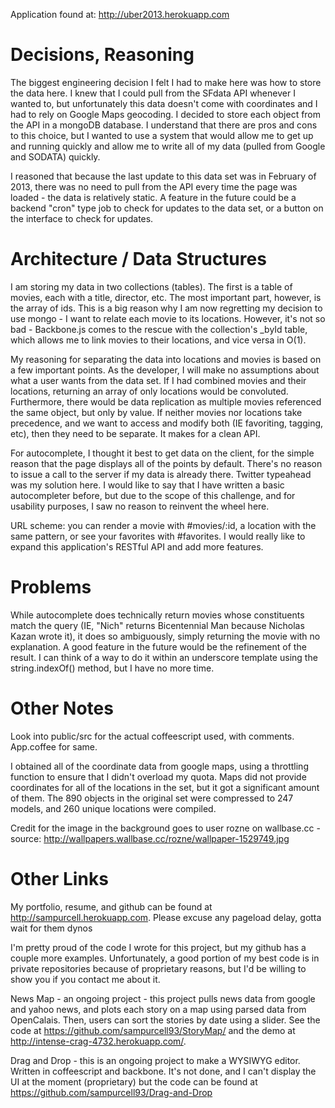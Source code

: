 Application found at: http://uber2013.herokuapp.com

Decisions, Reasoning
====================
The biggest engineering decision I felt I had to make here was how to store the data here. I knew that I could pull from the SFdata API whenever I wanted to, but unfortunately this data doesn't come with coordinates and I had to rely on Google Maps geocoding. I decided to store each object from the API in a mongoDB database. I understand that there are pros and cons to this choice, but I wanted to use a system that would allow me to get up and running quickly and allow me to write all of my data (pulled from Google and SODATA) quickly. 

I reasoned that because the last update to this data set was in February of 2013, there was no need to pull from the API every time the page was loaded - the data is relatively static. A feature in the future could be a backend "cron" type job to check for updates to the data set, or a button on the interface to check for updates.

Architecture / Data Structures
==============================
I am storing my data in two collections (tables). The first is a table of movies, each with a title, director, etc. The most important part, however, is the array of ids. This is a big reason why I am now regretting my decision to use mongo - I want to relate each movie to its locations. However, it's not so bad - Backbone.js comes to the rescue with the collection's _byId table, which allows me to link movies to their locations, and vice versa in O(1). 

My reasoning for separating the data into locations and movies is based on a few important points. As the developer, I will make no assumptions about what a user wants from the data set. If I had combined movies and their locations, returning an array of only locations would be convoluted. Furthermore, there would be data replication as multiple movies referenced the same object, but only by value. If neither movies nor locations take precedence, and we want to access and modify both (IE favoriting, tagging, etc), then they need to be separate. It makes for a clean API.

For autocomplete, I thought it best to get data on the client, for the simple reason that the page displays all of the points by default. There's no reason to issue a call to the server if my data is already there. Twitter typeahead was my solution here. I would like to say that I have written a basic autocompleter before, but due to the scope of this challenge, and for usability purposes, I saw no reason to reinvent the wheel here.

URL scheme: you can render a movie with #movies/:id, a location with the same pattern, or see your favorites with #favorites. I would really like to expand this application's RESTful API and add more features.

Problems
========
While autocomplete does technically return movies whose constituents match the query (IE, "Nich" returns Bicentennial Man because Nicholas Kazan wrote it), it does so ambiguously, simply returning the movie with no explanation. A good feature in the future would be the refinement of the result. I can think of a way to do it within an underscore template using the string.indexOf() method, but I have no more time.

Other Notes
==========
Look into public/src for the actual coffeescript used, with comments. App.coffee for same.

I obtained all of the coordinate data from google maps, using a throttling function to ensure that I didn't overload my quota. Maps did not provide coordinates for all of the locations in the set, but it got a significant amount of them. The 890 objects in the original set were compressed to 247 models, and 260 unique locations were compiled.

Credit for the image in the background goes to user rozne on wallbase.cc - source: http://wallpapers.wallbase.cc/rozne/wallpaper-1529749.jpg

Other Links
===========
My portfolio, resume, and github can be found at http://sampurcell.herokuapp.com. Please excuse any pageload delay, gotta wait for them dynos
 
I'm pretty proud of the code I wrote for this project, but my github has a couple more examples. Unfortunately, a good portion of my best code is in private repositories because of proprietary reasons, but I'd be willing to show you if you contact me about it.

News Map - an ongoing project - this project pulls news data from google and yahoo news, and plots each story on a map using parsed data from OpenCalais. Then, users can sort the stories by date using a slider. See the code at https://github.com/sampurcell93/StoryMap/ and the demo at http://intense-crag-4732.herokuapp.com/.

Drag and Drop - this is an ongoing project to make a WYSIWYG editor. Written in coffeescript and backbone. It's not done, and I can't display the UI at the moment (proprietary) but the code can be found at https://github.com/sampurcell93/Drag-and-Drop
